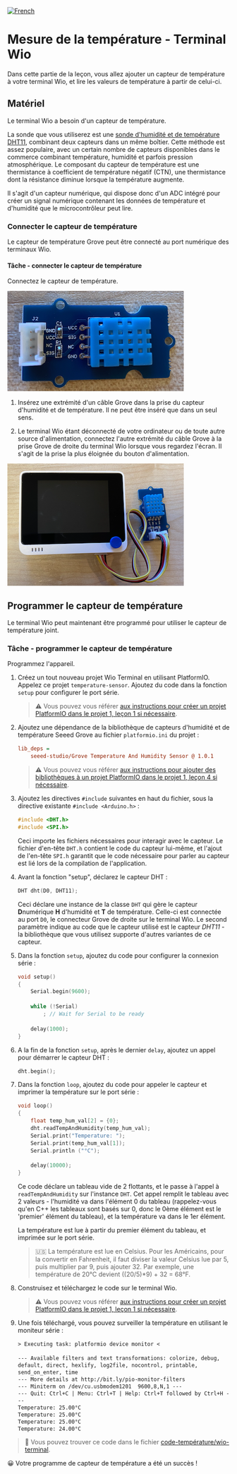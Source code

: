 [![French](https://img.shields.io/badge/-French-purple)](wio-terminal-temp.fr.md)
# Mesure de la température - Terminal Wio

Dans cette partie de la leçon, vous allez ajouter un capteur de température à votre terminal Wio, et lire les valeurs de température à partir de celui-ci.

## Matériel

Le terminal Wio a besoin d'un capteur de température.

La sonde que vous utiliserez est une [sonde d'humidité et de température DHT11](https://www.seeedstudio.com/Grove-Temperature-Humidity-Sensor-DHT11.html), combinant deux capteurs dans un même boîtier. Cette méthode est assez populaire, avec un certain nombre de capteurs disponibles dans le commerce combinant température, humidité et parfois pression atmosphérique. Le composant du capteur de température est une thermistance à coefficient de température négatif (CTN), une thermistance dont la résistance diminue lorsque la température augmente.

Il s'agit d'un capteur numérique, qui dispose donc d'un ADC intégré pour créer un signal numérique contenant les données de température et d'humidité que le microcontrôleur peut lire.

### Connecter le capteur de température

Le capteur de température Grove peut être connecté au port numérique des terminaux Wio.

#### Tâche - connecter le capteur de température

Connectez le capteur de température.

![Capteur de température Grove](../../../../images/grove-dht11.png)

1. Insérez une extrémité d'un câble Grove dans la prise du capteur d'humidité et de température. Il ne peut être inséré que dans un seul sens.

1. Le terminal Wio étant déconnecté de votre ordinateur ou de toute autre source d'alimentation, connectez l'autre extrémité du câble Grove à la prise Grove de droite du terminal Wio lorsque vous regardez l'écran. Il s'agit de la prise la plus éloignée du bouton d'alimentation.

![La sonde de température Grove connectée à la prise de droite](../../../../images/wio-temperature-sensor.png)

## Programmer le capteur de température

Le terminal Wio peut maintenant être programmé pour utiliser le capteur de température joint.

### Tâche - programmer le capteur de température

Programmez l'appareil.

1. Créez un tout nouveau projet Wio Terminal en utilisant PlatformIO. Appelez ce projet `temperature-sensor`. Ajoutez du code dans la fonction `setup` pour configurer le port série.

    > ⚠️ Vous pouvez vous référer [aux instructions pour créer un projet PlatformIO dans le projet 1, leçon 1 si nécessaire](../../../../1-getting-started/lessons/1-introduction-to-iot/wio-terminal.md#create-a-platformio-project).

1. Ajoutez une dépendance de la bibliothèque de capteurs d'humidité et de température Seeed Grove au fichier `platformio.ini` du projet :

    ```ini
    lib_deps =
        seeed-studio/Grove Temperature And Humidity Sensor @ 1.0.1
    ```

    > ⚠️ Vous pouvez vous référer [aux instructions pour ajouter des bibliothèques à un projet PlatformIO dans le projet 1, leçon 4 si nécessaire](../../../../1-getting-started/lessons/4-connect-internet/wio-terminal-mqtt.md#install-the-wifi-and-mqtt-arduino-libraries).

1. Ajoutez les directives `#include` suivantes en haut du fichier, sous la directive existante `#include <Arduino.h>` :

    ```cpp
    #include <DHT.h>
    #include <SPI.h>
    ```

    Ceci importe les fichiers nécessaires pour interagir avec le capteur. Le fichier d'en-tête `DHT.h` contient le code du capteur lui-même, et l'ajout de l'en-tête `SPI.h` garantit que le code nécessaire pour parler au capteur est lié lors de la compilation de l'application.

1. Avant la fonction "setup", déclarez le capteur DHT :

    ```cpp
    DHT dht(D0, DHT11);
    ```

    Ceci déclare une instance de la classe `DHT` qui gère le capteur **D**numérique **H** d'humidité et **T** de température. Celle-ci est connectée au port `D0`, le connecteur Grove de droite sur le terminal Wio. Le second paramètre indique au code que le capteur utilisé est le capteur *DHT11* - la bibliothèque que vous utilisez supporte d'autres variantes de ce capteur.

1. Dans la fonction `setup`, ajoutez du code pour configurer la connexion série :

    ```cpp
    void setup()
    {
        Serial.begin(9600);
    
        while (!Serial)
            ; // Wait for Serial to be ready
    
        delay(1000);
    }
    ```

1. A la fin de la fonction `setup`, après le dernier `delay`, ajoutez un appel pour démarrer le capteur DHT :

    ```cpp
    dht.begin();
    ```

1. Dans la fonction `loop`, ajoutez du code pour appeler le capteur et imprimer la température sur le port série :

    ```cpp
    void loop()
    {
        float temp_hum_val[2] = {0};
        dht.readTempAndHumidity(temp_hum_val);
        Serial.print("Temperature: ");
        Serial.print(temp_hum_val[1]);
        Serial.println ("°C");
    
        delay(10000);
    }
    ```

    Ce code déclare un tableau vide de 2 flottants, et le passe à l'appel à `readTempAndHumidity` sur l'instance `DHT`. Cet appel remplit le tableau avec 2 valeurs - l'humidité va dans l'élément 0 du tableau (rappelez-vous qu'en C++ les tableaux sont basés sur 0, donc le 0ème élément est le 'premier' élément du tableau), et la température va dans le 1er élément.

    La température est lue à partir du premier élément du tableau, et imprimée sur le port série.

    > 🇺🇸 La température est lue en Celsius. Pour les Américains, pour la convertir en Fahrenheit, il faut diviser la valeur Celsius lue par 5, puis multiplier par 9, puis ajouter 32. Par exemple, une température de 20°C devient ((20/5)*9) + 32 = 68°F.

1. Construisez et téléchargez le code sur le terminal Wio.

    > ⚠️ Vous pouvez vous référer [aux instructions pour créer un projet PlatformIO dans le projet 1, leçon 1 si nécessaire](../../../../1-getting-started/lessons/1-introduction-to-iot/wio-terminal.md#write-the-hello-world-app).

1. Une fois téléchargé, vous pouvez surveiller la température en utilisant le moniteur série :

    ```output
    > Executing task: platformio device monitor <
    
    --- Available filters and text transformations: colorize, debug, default, direct, hexlify, log2file, nocontrol, printable, send_on_enter, time
    --- More details at http://bit.ly/pio-monitor-filters
    --- Miniterm on /dev/cu.usbmodem1201  9600,8,N,1 ---
    --- Quit: Ctrl+C | Menu: Ctrl+T | Help: Ctrl+T followed by Ctrl+H ---
    Temperature: 25.00°C
    Temperature: 25.00°C
    Temperature: 25.00°C
    Temperature: 24.00°C
    ```

> 💁 Vous pouvez trouver ce code dans le fichier [code-température/wio-terminal](../code-temperature/wio-terminal).

😀 Votre programme de capteur de température a été un succès !
